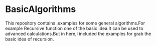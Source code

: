 # BasicAlgorithms
This repository contains ,examples for some general algorithms.For example Recursive function one of the basic idea.It can be used to advanced calculations.But in here,I included the examples for grab the basic idea of recursion.
